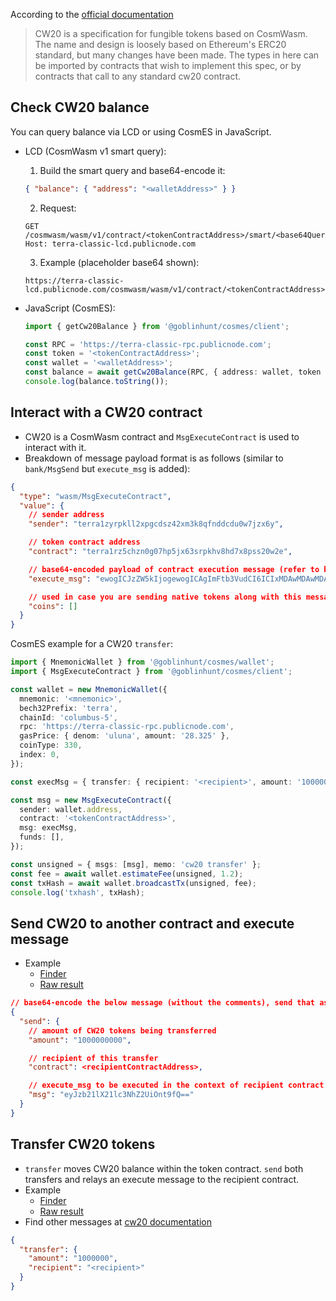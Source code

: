 According to the [official documentation](https://docs.rs/crate/cw20/1.1.0)

> CW20 is a specification for fungible tokens based on CosmWasm. The name and design is loosely based on Ethereum's ERC20 standard, but many changes have been made. The types in here can be imported by contracts that wish to implement this spec, or by contracts that call to any standard cw20 contract.

## Check CW20 balance

You can query balance via LCD or using CosmES in JavaScript.

- LCD (CosmWasm v1 smart query):

  1. Build the smart query and base64-encode it:  

    ```json
    { "balance": { "address": "<walletAddress>" } }
    ```
  
  2. Request:

    ```text
    GET /cosmwasm/wasm/v1/contract/<tokenContractAddress>/smart/<base64Query>
    Host: terra-classic-lcd.publicnode.com
    ```

  3. Example (placeholder base64 shown):

    ```text
    https://terra-classic-lcd.publicnode.com/cosmwasm/wasm/v1/contract/<tokenContractAddress>/smart/eyAiYmFsYW5jZSI6IHsgImFkZHJlc3MiOiAiPHdhbGxldEFkZHJlc3M+IiB9IH0=
    ```

- JavaScript (CosmES):

  ```ts
  import { getCw20Balance } from '@goblinhunt/cosmes/client';

  const RPC = 'https://terra-classic-rpc.publicnode.com';
  const token = '<tokenContractAddress>';
  const wallet = '<walletAddress>';
  const balance = await getCw20Balance(RPC, { address: wallet, token });
  console.log(balance.toString());
  ```

## Interact with a CW20 contract

- CW20 is a CosmWasm contract and `MsgExecuteContract` is used to interact with it.
- Breakdown of message payload format is as follows (similar to `bank/MsgSend` but `execute_msg` is added):

```json
{
  "type": "wasm/MsgExecuteContract",
  "value": {
    // sender address
    "sender": "terra1zyrpkll2xpgcdsz42xm3k8qfnddcdu0w7jzx6y",

    // token contract address
    "contract": "terra1rz5chzn0g07hp5jx63srpkhv8hd7x8pss20w2e",

    // base64-encoded payload of contract execution message (refer to below)
    "execute_msg": "ewogICJzZW5kIjogewogICAgImFtb3VudCI6ICIxMDAwMDAwMDAwIiwKICAgICJjb250cmFjdCI6IDxyZWNpcGllbnRDb250cmFjdEFkZHJlc3M+LAogICAgIm1zZyI6ICJleUp6YjIxbFgyMWxjM05oWjJVaU9udDlmUT09IiAKICB9Cn0=",

    // used in case you are sending native tokens along with this message
    "coins": []
  }
}
```

CosmES example for a CW20 `transfer`:

```ts
import { MnemonicWallet } from '@goblinhunt/cosmes/wallet';
import { MsgExecuteContract } from '@goblinhunt/cosmes/client';

const wallet = new MnemonicWallet({
  mnemonic: '<mnemonic>',
  bech32Prefix: 'terra',
  chainId: 'columbus-5',
  rpc: 'https://terra-classic-rpc.publicnode.com',
  gasPrice: { denom: 'uluna', amount: '28.325' },
  coinType: 330,
  index: 0,
});

const execMsg = { transfer: { recipient: '<recipient>', amount: '1000000' } } as const;

const msg = new MsgExecuteContract({
  sender: wallet.address,
  contract: '<tokenContractAddress>',
  msg: execMsg,
  funds: [],
});

const unsigned = { msgs: [msg], memo: 'cw20 transfer' };
const fee = await wallet.estimateFee(unsigned, 1.2);
const txHash = await wallet.broadcastTx(unsigned, fee);
console.log('txhash', txHash);
```

## Send CW20 to another contract and execute message

- Example
  - [Finder](https://finder.terraclassic.community/columbus-5/tx/99CFBABE9DBC1059EF40B985D17ED9CCBA11570B28B032D4E57D527FD298F60A)
  - [Raw result](https://terra-classic-lcd.publicnode.com/cosmos/tx/v1beta1/txs/99CFBABE9DBC1059EF40B985D17ED9CCBA11570B28B032D4E57D527FD298F60A)

```json
// base64-encode the below message (without the comments), send that as `execute_msg`
{
  "send": {
    // amount of CW20 tokens being transferred
    "amount": "1000000000",

    // recipient of this transfer
    "contract": <recipientContractAddress>,

    // execute_msg to be executed in the context of recipient contract
    "msg": "eyJzb21lX21lc3NhZ2UiOnt9fQ==" 
  }
}
```

## Transfer CW20 tokens

- `transfer` moves CW20 balance within the token contract. `send` both transfers and relays an execute message to the recipient contract.
- Example
  - [Finder](https://finder.terraclassic.community/columbus-5/tx/F424552E25FDE52FEC229E04AE719A5B91D99E1088DC5F4978B263516A269FB1)
  - [Raw result](https://terra-classic-lcd.publicnode.com/cosmos/tx/v1beta1/txs/F424552E25FDE52FEC229E04AE719A5B91D99E1088DC5F4978B263516A269FB1)
- Find other messages at [cw20 documentation](https://crates.io/crates/cw20)

```json
{
  "transfer": {
    "amount": "1000000",
    "recipient": "<recipient>"
  }
}
